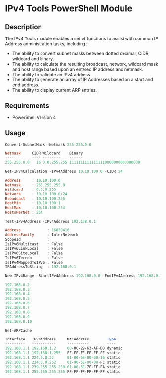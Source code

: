 # IPv4 Tools PowerShell Module

## Description
The IPv4 Tools module enables a set of functions to assist with common IP Address administration tasks, including :
* The ability to convert subnet masks between dotted decimal, CIDR, wildcard and binary.
* The ability to calculate the resulting broadcast, network, wildcard mask and host range based upon an entered IP address and netmask.
* The ability to validate an IPv4 address.
* The ability to generate an array of IP Addresses based on a start and end address.
* The ability to display current ARP entries.


## Requirements
* PowerShell Version 4

## Usage
```powershell
Convert-SubnetMask -Netmask 255.255.0.0

Netmask     CIDR Wildcard    Binary
----        ---- --------    ------
255.255.0.0   16 0.0.255.255 11111111111111110000000000000000
```

```powershell
Get-IPv4Calculation -IPv4Address 10.10.100.0 -CIDR 24

Address     : 10.10.100.0
Netmask     : 255.255.255.0
Wildcard    : 0.0.0.255
Network     : 10.10.100.0/24
Broadcast   : 10.10.100.255
HostMin     : 10.10.100.1
HostMax     : 10.10.100.254
HostsPerNet : 254
```

```powershell
Test-IPv4Address -IPv4Address 192.168.0.1

Address            : 16820416
AddressFamily      : InterNetwork
ScopeId            :
IsIPv6Multicast    : False
IsIPv6LinkLocal    : False
IsIPv6SiteLocal    : False
IsIPv6Teredo       : False
IsIPv4MappedToIPv6 : False
IPAddressToString  : 192.168.0.1
```

```powershell
New-IPv4Range -StartIPv4Address 192.168.0.0 -EndIPv4Address 192.168.0.10 -Exclude @(0,1,255)

192.168.0.2
192.168.0.3
192.168.0.4
192.168.0.5
192.168.0.6
192.168.0.7
192.168.0.8
192.168.0.9
192.168.0.10
```

```powershell
Get-ARPCache

Interface   IPv4Address     MACAddress        Type
---------   -----------     ----------        ----
192.168.1.1 192.168.1.2     00-0C-29-63-AF-D0 dynamic
192.168.1.1 192.168.1.255   FF-FF-FF-FF-FF-FF static
192.168.1.1 224.0.0.22      01-00-5E-00-00-16 static
192.168.1.1 224.0.0.252     01-00-5E-00-00-FC static
192.168.1.1 239.255.255.250 01-00-5E-7F-FF-FA static
192.168.1.1 255.255.255.255 FF-FF-FF-FF-FF-FF static
```